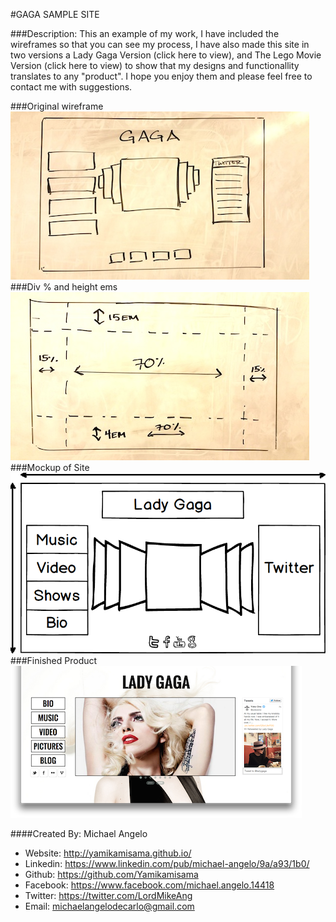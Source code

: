 #GAGA SAMPLE SITE

###Description:
This an example of my work,  I have included the wireframes so that you can see my process, I have also made this site in two versions a Lady Gaga Version (click here to view), and The Lego Movie Version (click here to view) to show that my designs and functionallity translates to any "product".  I hope you enjoy them and please feel free to contact me with suggestions.  


###Original wireframe
![](gaga_wireframe.png)
###Div % and height ems
![](gaga_div.png)
###Mockup of Site
![](Mock.png)
###Finished Product
![](gaga_thumb.png)

####Created By: Michael Angelo
* Website: http://yamikamisama.github.io/
* Linkedin: https://www.linkedin.com/pub/michael-angelo/9a/a93/1b0/
* Github: https://github.com/Yamikamisama
* Facebook: https://www.facebook.com/michael.angelo.14418
* Twitter: https://twitter.com/LordMikeAng
* Email: michaelangelodecarlo@gmail.com
